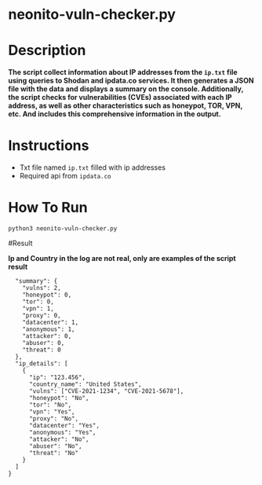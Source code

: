 # neonito-vuln-checker.py

# Description
**The script collect information about IP addresses from the `ip.txt` file using queries to Shodan and ipdata.co services. It then generates a JSON file with the data and displays a summary on the console. Additionally, the script checks for vulnerabilities (CVEs) associated with each IP address, as well as other characteristics such as honeypot, TOR, VPN, etc. And includes this comprehensive information in the output.**

# Instructions
- Txt file named `ip.txt` filled with ip addresses
- Required api from `ipdata.co`

# How To Run
`python3 neonito-vuln-checker.py`

#Result 

**Ip and Country in the log are not real, only are examples of the script result**
```{
  "summary": {
    "vulns": 2,
    "honeypot": 0,
    "tor": 0,
    "vpn": 1,
    "proxy": 0,
    "datacenter": 1,
    "anonymous": 1,
    "attacker": 0,
    "abuser": 0,
    "threat": 0
  },
  "ip_details": [
    {
      "ip": "123.456",
      "country_name": "United States",
      "vulns": ["CVE-2021-1234", "CVE-2021-5678"],
      "honeypot": "No",
      "tor": "No",
      "vpn": "Yes",
      "proxy": "No",
      "datacenter": "Yes",
      "anonymous": "Yes",
      "attacker": "No",
      "abuser": "No",
      "threat": "No"
    }
  ]
}
